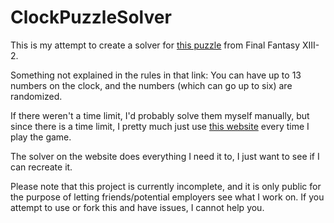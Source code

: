 # ClockPuzzleSolver

This is my attempt to create a solver for [this puzzle](https://youtu.be/29wQvtMDnyo) from Final Fantasy XIII-2.

Something not explained in the rules in that link: You can have up to 13 numbers on the clock, and the numbers (which can go up to six) are randomized.

If there weren't a time limit, I'd probably solve them myself manually, but since there is a time limit, I pretty much just use [this website](http://shauninman.com/utils/ffxiii2/) every time I play the game.

The solver on the website does everything I need it to, I just want to see if I can recreate it.

Please note that this project is currently incomplete, and it is only public for the purpose of letting friends/potential employers see what I work on. If you attempt to use or fork this and have issues, I cannot help you.
